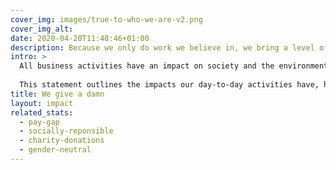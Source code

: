 ```yaml
---
cover_img: images/true-to-who-we-are-v2.png
cover_img_alt:
date: 2020-04-20T11:48:46+01:00
description: Because we only do work we believe in, we bring a level of commitment you won’t find anywhere else — and that means great results for you.
intro: >
  All business activities have an impact on society and the environment, and Kind is no exception. 
  
  This statement outlines the impacts our day-to-day activities have, how we are reducing or offsetting these and how we aim to further reduce them in the future.
title: We give a damn
layout: impact
related_stats:
  - pay-gap
  - socially-reponsible
  - charity-donations
  - gender-neutral
---
```


